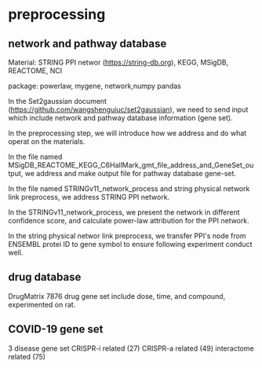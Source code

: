 # preprocessing


## network and pathway database
Material: STRING PPI networ (https://string-db.org), KEGG, MSigDB, REACTOME, NCI

package: powerlaw, mygene, network,numpy pandas

In the Set2gaussian document (https://github.com/wangshenguiuc/set2gaussian), we need to send input which include network and pathway database information (gene set).

In the preprocessing step, we will introduce how we address and do what operat on the materials.

In the file named MSigDB_REACTOME_KEGG_C6HallMark_gmt_file_address_and_GeneSet_output, we address and make output file for pathway database gene-set.

In the file named STRINGv11_network_process and string physical network link preprocess, we address STRING PPI network.

In the STRINGv11_network_process, we present the network in different confidence score, and calculate power-law attribution for the PPI network.

In the string physical networ link preprocess, we transfer PPI's node from ENSEMBL protei ID to gene symbol to ensure following experiment conduct well.

## drug database
DrugMatrix
7876 drug gene set include dose, time, and compound, experimented on rat.

## COVID-19 gene set
3 disease gene set
CRISPR-i related (27)
CRISPR-a related (49)
interactome related (75)
